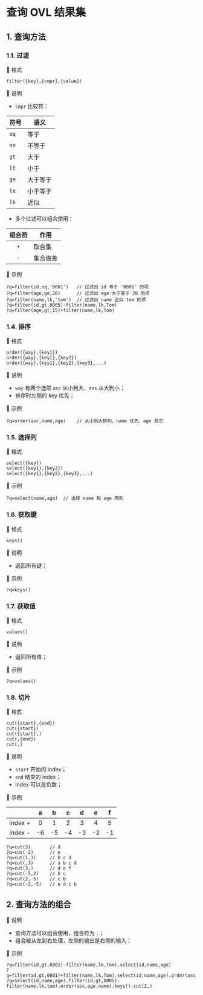 # 查询 OVL 结果集

## 1. 查询方法

### 1.1. 过滤

📌 格式

```
filter({key},{cmpr},{value})
```

📌 说明

- `cmpr` 比较符：

| 符号 | 语义     |
| ---- | -------- |
| `eq` | 等于     |
| `ne` | 不等于   |
| `gt` | 大于     |
| `lt` | 小于     |
| `ge` | 大于等于 |
| `le` | 小于等于 |
| `lk` | 近似     |

- 多个过滤可以组合使用：

| 组合符 | 作用     |
| :----: | -------- |
|  `+`   | 取合集   |
|  `-`   | 集合做差 |

📌 示例

```
?q=filter(id,eq,'0001')   // 过滤出 id 等于 '0001' 的项
?q=filter(age,ge,20)      // 过滤出 age 大于等于 20 的项
?q=filter(name,lk,'tom')  // 过滤出 name 近似 tom 的项
?q=filter(id,gt,0005)-filter(name,lk,Tom)
?q=filter(age,gt,15)+filter(name,lk,Tom)
```

### 1.4. 排序

📌 格式

```
order({way},{key1})
order({way},{key1},{key2})
order({way},{key1},{key2},{key3},...)
```

📌 说明

- `way` 有两个选项 `asc` 从小到大、`des` 从大到小；
- 排序时左侧的 key 优先；

📌 示例

```
?q=order(asc,name,age)    // 从小到大排列，name 优先，age 其次
```

### 1.5. 选择列

📌 格式

```
select({key})
select({key1},{key2})
select({key1},{key2},{key3},...)
```

📌 示例

```
?q=select(name,age)  // 选择 name 和 age 两列
```

### 1.6. 获取键

📌 格式

```
keys()
```

📌 说明

- 返回所有键；

📌 示例

```
?q=keys()
```

### 1.7. 获取值

📌 格式

```
values()
```

📌 说明

- 返回所有值；

📌 示例

```
?q=values()
```

### 1.8. 切片

📌 格式

```
cut({start},{end})
cut({start})
cut({start},)
cut(,{end})
cut(,)
```

📌 说明

- `start` 开始的 index；
- `end` 结束的 index；
- index 可以是负数；

📌 示例

|         |  a  |  b  |  c  |  d  |  e  |  f  |
| :-----: | :-: | :-: | :-: | :-: | :-: | :-: |
| index + |  0  |  1  |  2  |  3  |  4  |  5  |
| index - | -6  | -5  | -4  | -3  | -2  | -1  |

```
?q=cut(3)       // d
?q=cut(-2)      // e
?q=cut(1,3)     // b c d
?q=cut(,3)      // a b c d
?q=cut(3,)      // d e f
?q=cut(-5,2)    // b c
?q=cut(2,-5)    // c b
?q=cut(-2,-5)   // e d c b
```

## 2. 查询方法的组合

📌 说明

- 查询方法可以组合使用，组合符为 `.`；
- 组合被从左到右处理，左侧的输出是右侧的输入；

📌 示例

```
?q=filter(id,gt,0001)-filter(name,lk,Tom).select(id,name,age)
?q=filter(id,gt,0001)+filter(name,lk,Tom).select(id,name,age).order(asc,age,name)
?q=select(id,name,age).filter(id,gt,0005)-filter(name,lk,tom).order(asc,age,name).keys().cut(2,)
```

